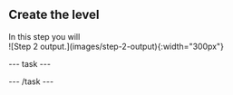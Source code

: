 ## Create the level

<div style="display: flex; flex-wrap: wrap">
<div style="flex-basis: 200px; flex-grow: 1; margin-right: 15px;">
In this step you will 
</div>
<div>
![Step 2 output.](images/step-2-output){:width="300px"}
</div>
</div>

--- task ---



--- /task ---
